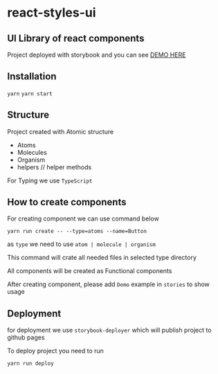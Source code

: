 # react-styles-ui

## UI Library of react components

Project deployed with storybook and you can see
[DEMO HERE](https://hovakimyan.github.io/react-ui/)

## Installation


`yarn`
`yarn start`

## Structure

Project created with Atomic structure

-   Atoms
-   Molecules
-   Organism
-   helpers // helper methods

For Typing we use `TypeScript`

## How to create components

For creating component we can use command below

`yarn run create -- --type=atoms --name=Button`

as `type` we need to use `atom | molecule | organism`

This command will crate all needed files in selected type directory

All components will be created as Functional components

After creating component, please add `Demo` example in `stories` to show usage

## Deployment

for deployment we use `storybook-deployer` which will publish project to github pages

To deploy project you need to run

`yarn run deploy`
